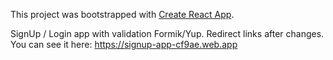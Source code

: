 This project was bootstrapped with [Create React App](https://github.com/facebook/create-react-app).

SignUp / Login app with validation Formik/Yup. Redirect links after changes. You can see it here:
https://signup-app-cf9ae.web.app
